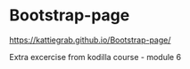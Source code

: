 # Bootstrap-page

https://kattiegrab.github.io/Bootstrap-page/

Extra excercise from kodilla course - module 6
